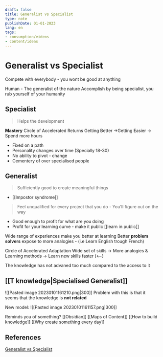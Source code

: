 ```yaml
---
draft: false
title: Generalist vs Specialist
type: note
publishDate: 01-01-2023
lang: en
tags:
- consumption/videos
- content/ideas
---
```


# Generalist vs Specialist

Compete with everybody - you wont be good at anything

Human - The generalist of the nature
Accomplish by being specialist, you rub yourself of your humanity



## Specialist
> Helps the development

**Mastery**
Circle of Accelerated Returns
Getting Better ->Getting Easier -> Spend more hours

- Fixed on a path 
- Personality changes over time (Specially 18-30)
- No ability to pivot - change
- Cementery of over specialised people

## Generalist
> Sufficiently good to create meaningful things

- [[Impostor syndrome]]
> Feel unqualified for every project that you do - You'll figure out on the way
- Good enough to profit for what are you doing
- Profit for your learning curve - make it public [[learn in public]]

Wide range of experiences make you better at learning
Better **problem solvers** expose to more analogies - (i.e Learn English trough French)

Circle of Accelerated Adaptation
Wide set of skills -> More analogies & Learning methods -> Learn new skills faster (<--)

The knowledge has not advaned too much compared to the access to it


## [[T knowledge|Specialised Generalist]]
![[Pasted image 20230101161210.png|300]]
Problem with this  is that it seems that the knowledge is **not related**

New model:
![[Pasted image 20230101161157.png|300]]

Reminds you of something? [[Obsidian]] [[Maps of Content]]
[[How to build knowledge]]
[[Why create something every day]]

## References
[Generalist vs Specialist](https://www.youtube.com/watch?v=XJsCM7xyETc)
